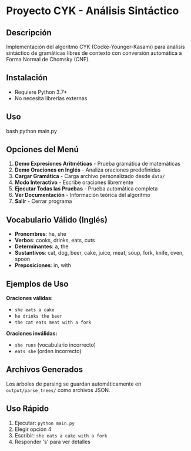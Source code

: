 
# Proyecto CYK - Análisis Sintáctico

## Descripción
Implementación del algoritmo CYK (Cocke-Younger-Kasami) para análisis sintáctico de gramáticas libres de contexto con conversión automática a Forma Normal de Chomsky (CNF).

## Instalación
- Requiere Python 3.7+
- No necesita librerías externas

## Uso
bash
python main.py


## Opciones del Menú
1. **Demo Expresiones Aritméticas** - Prueba gramática de matemáticas
2. **Demo Oraciones en Inglés** - Analiza oraciones predefinidas  
3. **Cargar Gramática** - Carga archivo personalizado desde `data/`
4. **Modo Interactivo** - Escribe oraciones libremente
5. **Ejecutar Todas las Pruebas** - Prueba automática completa
6. **Ver Documentación** - Información teórica del algoritmo
7. **Salir** - Cerrar programa

## Vocabulario Válido (Inglés)
- **Pronombres**: he, she
- **Verbos**: cooks, drinks, eats, cuts
- **Determinantes**: a, the  
- **Sustantivos**: cat, dog, beer, cake, juice, meat, soup, fork, knife, oven, spoon
- **Preposiciones**: in, with

## Ejemplos de Uso
**Oraciones válidas:**
- `she eats a cake`
- `he drinks the beer`
- `the cat eats meat with a fork`

**Oraciones inválidas:**
- `she runs` (vocabulario incorrecto)
- `eats she` (orden incorrecto)

## Archivos Generados
Los árboles de parsing se guardan automáticamente en `output/parse_trees/` como archivos JSON.

## Uso Rápido
1. Ejecutar: `python main.py`
2. Elegir opción 4
3. Escribir: `she eats a cake with a fork`
4. Responder 's' para ver detalles
```
